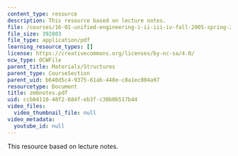 ```yaml
---
content_type: resource
description: This resource based on lecture notes.
file: /courses/16-01-unified-engineering-i-ii-iii-iv-fall-2005-spring-2006/ccb8411048f2684feb3fc38b0b517b44_zm6notes.pdf
file_size: 392803
file_type: application/pdf
learning_resource_types: []
license: https://creativecommons.org/licenses/by-nc-sa/4.0/
ocw_type: OCWFile
parent_title: Materials/Structures
parent_type: CourseSection
parent_uid: b640d5c4-9375-61ab-448e-c8a1ec804a97
resourcetype: Document
title: zm6notes.pdf
uid: ccb84110-48f2-684f-eb3f-c38b0b517b44
video_files:
  video_thumbnail_file: null
video_metadata:
  youtube_id: null
---
```

This resource based on lecture notes.